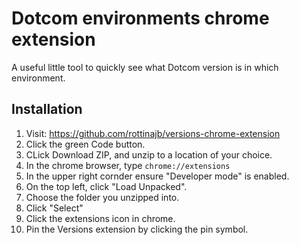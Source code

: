 # Dotcom environments chrome extension

A useful little tool to quickly see what Dotcom version is in which environment.

## Installation

1. Visit: https://github.com/rottinajb/versions-chrome-extension
2. Click the green Code button.
3. CLick Download ZIP, and unzip to a location of your choice.
4. In the chrome browser, type `chrome://extensions`
5. In the upper right cornder ensure "Developer mode" is enabled.
6. On the top left, click "Load Unpacked".
7. Choose the folder you unzipped into.
8. Click "Select"
9. Click the extensions icon in chrome.
10. Pin the Versions extension by clicking the pin symbol.